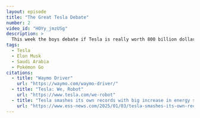 ```yaml
---
layout: episode
title: "The Great Tesla Debate"
number: 2
video_id: "HOYy_jmzUSg"
description: >
  This week the boys debate if Tesla is really worth 800 billion dollars, how many lanes we actually need, and if the Saudis are OK buying Pokémon Go.
tags:
  - Tesla
  - Elon Musk
  - Saudi Arabia
  - Pokémon Go
citations:
  - title: "Waymo Driver"
    url: "https://waymo.com/waymo-driver/"
  - title: "Tesla: We, Robot"
    url: "https://www.tesla.com/we-robot"
  - title: "Tesla smashes its own records with big increase in energy storage deployments in 2024"
    url: "https://www.ess-news.com/2025/01/03/tesla-smashes-its-own-records-with-big-increase-in-energy-storage-deployments-in-2024/"
---
```

